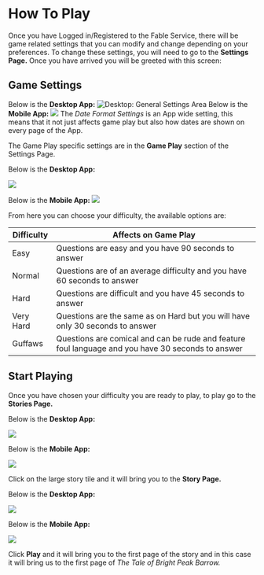 # How To Play
Once you have Logged in/Registered to the Fable Service, there will be game related settings that you can modify and change depending on your preferences. To change these settings, you will need to go to the **Settings Page.** Once you have arrived you will be greeted with this screen:

## Game Settings

Below is the **Desktop App:**
![Desktop: General Settings Area](images/desktop/Settings_General.png)
Below is the **Mobile App:**
![](images/mobile/wp_ss_20160410_0001.png)
 The *Date Format Settings* is an App wide setting, this means that it not just affects game play but also how dates are shown on every page of the App.
 
 The Game Play specific settings are in the **Game Play** section of the Settings Page.
 
 Below is the **Desktop App:**
 
 ![](images/desktop/Settings_Game_Play.png)
 
Below is the **Mobile App:**
 ![](images/mobile/wp_ss_20160410_0002.png)
 
 From here you can choose your difficulty, the available options are:
 
| Difficulty | Affects on Game Play |
| -- | -- |
| Easy | Questions are easy and you have 90 seconds to answer  |
| Normal | Questions are of an average difficulty and you have 60 seconds to answer |
| Hard | Questions are difficult and you have 45 seconds to answer |
| Very Hard | Questions are the same as on Hard but you will have only 30 seconds to answer |
| Guffaws | Questions are comical and can be rude and feature foul language and you have 30 seconds to answer |


## Start Playing

Once you have chosen your difficulty you are ready to play, to play go to the **Stories Page.**


Below is the **Desktop App:**


![](images/desktop/Stories_Page.png)


Below is the **Mobile App:**


![](images/mobile/wp_ss_20160410_0005.png)

Click on the large story tile and it will bring you to the **Story Page.**

Below is the **Desktop App:**

![](images/desktop/Story_Page.png)

Below is the **Mobile App:**

![](images/mobile/wp_ss_20160308_0001.png)

Click **Play** and it will bring you to the first page of the story and in this case it will bring us to the first page of *The Tale of Bright Peak Barrow.*